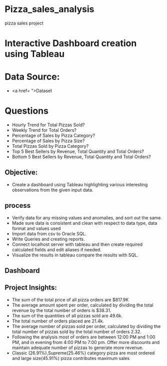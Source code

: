 # Pizza_sales_analysis
pizza sales project
# Interactive Dashboard creation using Tableau
# Data Source:
- <a href= ">Dataset</a>

# Questions
-	 Hourly Trend for Total Pizzas Sold?
-	 Weekly Trend for Total Orders?
-	 Percentage of Sales by Pizza Category?
-  Percentage of Sales by Pizza Size?
-  Total Pizzas Sold by Pizza Category?
-  Top 5 Best Sellers by Revenue, Total Quantity and Total Orders?
-  Bottom 5 Best Sellers by Revenue, Total Quantity and Total Orders?
                
## Objective: 
- Create a dashboard using Tableau highlighting various interesting observations from the given input data.

## process
-  Verify data for any missing values and anomalies, and sort out the same.
-  Made sure data is consistent and clean with respect to data type, data format and values used
-  Import data from csv to Oracle SQL.
-  Write Queries and creating reports.
-  Connect localhost server with tableau and then create required calculated fields and edit aliases if needed.
- Visualize the results in tableau compare the results with SQL.
  
## Dashboard 




## Project Insights: 
-  The sum of the total price of all pizza orders are $817.9K
-  The average amount spent per order, calculated by dividing the total revenue by the total number of orders is $38.31.
-  The sum of the quantities of all pizzas sold are 49.6k.
-  The total number of orders placed are 21.4k.
-  The average number of pizzas sold per order, calculated by dividing the total number of pizzas sold by the total number of orders 2.32.
-  Following the analysis most of orders are between 12:00 PM and 1:00 PM, and in evening from 4:00 PM to 7:00 pm.
   Offer more discounts and maintain adequate number of pizzas to generate more revenue.
-  Classic (26.91%),Supreme(25.46%) category pizza are most ordered and large size(45.91%) pizza contributes maximum sales

